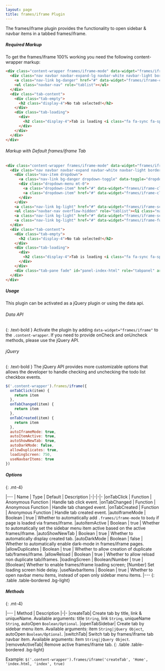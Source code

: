 ```yaml
---
layout: page
title: frames/iframe Plugin
---
```


The frames/iframe plugin provides the functionality to open sidebar & navbar items in a tabbed frames/iframe.

##### Required Markup
To get the frames/iframe 100% working you need the following content-wrapper markup:

```html
<div class="content-wrapper frames/iframe-mode" data-widget="frames/iframe" data-loading-screen="750">
  <div class="nav navbar navbar-expand-lg navbar-white navbar-light border-bottom p-0">
    <a class="nav-link bg-danger" href="#" data-widget="frames/iframe-close">Close</a>
    <ul class="navbar-nav" role="tablist"></ul>
  </div>
  <div class="tab-content">
    <div class="tab-empty">
      <h2 class="display-4">No tab selected!</h2>
    </div>
    <div class="tab-loading">
      <div>
        <h2 class="display-4">Tab is loading <i class="fa fa-sync fa-spin"></i></h2>
      </div>
    </div>
  </div>
</div>
```

###### Markup with Default frames/iframe Tab
```html
<div class="content-wrapper frames/iframe-mode" data-widget="frames/iframe" data-loading-screen="750">
  <div class="nav navbar navbar-expand navbar-white navbar-light border-bottom p-0">
    <div class="nav-item dropdown">
      <a class="nav-link bg-danger dropdown-toggle" data-toggle="dropdown" href="#" role="button" aria-haspopup="true" aria-expanded="false">Close</a>
      <div class="dropdown-menu mt-0">
        <a class="dropdown-item" href="#" data-widget="frames/iframe-close" data-type="all">Close All</a>
        <a class="dropdown-item" href="#" data-widget="frames/iframe-close" data-type="all-other">Close All Other</a>
      </div>
    </div>
    <a class="nav-link bg-light" href="#" data-widget="frames/iframe-scrollleft"><i class="fas fa-angle-double-left"></i></a>
    <ul class="navbar-nav overflow-hidden" role="tablist"><li class="nav-item active" role="presentation"><a href="#" class="btn-frames/iframe-close" data-widget="frames/iframe-close" data-type="only-this"><i class="fas fa-times"></i></a><a class="nav-link active" data-toggle="row" id="tab-index-html" href="#panel-index-html" role="tab" aria-controls="panel-index-html" aria-selected="true">Dashboard v1</a></li></ul>
    <a class="nav-link bg-light" href="#" data-widget="frames/iframe-scrollright"><i class="fas fa-angle-double-right"></i></a>
    <a class="nav-link bg-light" href="#" data-widget="frames/iframe-fullscreen"><i class="fas fa-expand"></i></a>
  </div>
  <div class="tab-content">
    <div class="tab-empty">
      <h2 class="display-4">No tab selected!</h2>
    </div>
    <div class="tab-loading">
      <div>
        <h2 class="display-4">Tab is loading <i class="fa fa-sync fa-spin"></i></h2>
      </div>
    </div>
    <div class="tab-pane fade" id="panel-index-html" role="tabpanel" aria-labelledby="tab-index-html"><frames/iframe src="./index.html"></frames/iframe></div>
  </div>
</div>
```

##### Usage
This plugin can be activated as a jQuery plugin or using the data api.

###### Data API
{: .text-bold }
Activate the plugin by adding `data-widget="frames/iframe"` to the `.content-wrapper`. If you need to provide onCheck and onUncheck methods, please use the jQuery API.

###### jQuery
{: .text-bold }
The jQuery API provides more customizable options that allows the developer to handle checking and unchecking the todo list checkbox events.
```js
$('.content-wrapper').frames/iframe({
  onTabClick(item) {
    return item
  },
  onTabChanged(item) {
    return item
  },
  onTabCreated(item) {
    return item
  },
  autoIframeMode: true,
  autoItemActive: true,
  autoShowNewTab: true,
  autoDarkMode: false,
  allowDuplicates: true,
  loadingScreen: 750,
  useNavbarItems: true
})
```


##### Options
{: .mt-4}

|---
| Name | Type | Default | Description
|-|-|-|-
|onTabClick | Function | Anonymous Function | Handle tab click event.
|onTabChanged | Function | Anonymous Function | Handle tab changed event.
|onTabCreated | Function | Anonymous Function | Handle tab created event.
|autoIframeMode | Boolean | true | Whether to automatically add `.frames/iframe-mode` to `body` if page is loaded via frames/iframe.
|autoItemActive | Boolean | true | Whether to automatically set the sidebar menu item active based on the active frames/iframe.
|autoShowNewTab | Boolean | true | Whether to automatically display created tab.
|autoDarkMode | Boolean | false | Whether to automatically enable dark-mode in frames/iframe pages.
|allowDuplicates | Boolean | true | Whether to allow creation of duplicate tab/frames/iframe.
|allowReload | Boolean | true | Whether to allow reload non duplicate tab/iframes.
|loadingScreen | Boolean/Number | true | [Boolean] Whether to enable frames/iframe loading screen; [Number] Set loading screen hide delay.
|useNavbarItems | Boolean | true | Whether to open navbar menu items, instead of open only sidebar menu items.
|---
{: .table .table-bordered .bg-light}


##### Methods
{: .mt-4}

|---
| Method | Description
|-|-
|createTab| Create tab by title, link & uniqueName. Available arguments: title `String`, link `String`, uniqueName `String`, autoOpen `Boolean/Optional`.
|openTabSidebar| Create tab by sidebar menu item. Available arguments: item `String|jQuery Object`, autoOpen `Boolean/Optional`.
|switchTab| Switch tab by frames/iframe tab navbar item. Available arguments: item `String|jQuery Object`.
|removeActiveTab| Remove active frames/iframe tab.
{: .table .table-bordered .bg-light}

Example: `$('.content-wrapper').frames/iframe('createTab', 'Home', 'index.html, 'index', true)`
